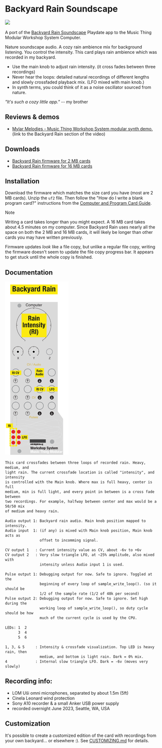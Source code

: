 
# Backyard Rain Soundscape

![](BR_title_card.png)

A port of the [Backyard Rain Soundscape](https://briandorsey.itch.io/backyard-rain-soundscape) Playdate app to the Music Thing Modular Workshop System Computer. 

Nature soundscape audio. A cozy rain ambience mix for background listening. You control the intensity. This card plays rain ambience which was recorded in my backyard. 

* Use the main knob to adjust rain intensity. (it cross fades between three recordings)
* Never hear the loops: detailed natural recordings of different lengths and slowly crossfaded playback mix. (LFO mixed with main knob.) 
* In synth terms, you could think of it as a noise oscillator sourced from nature. 

*"It's such a cozy little app."* -- my brother

## Reviews & demos

* [Mylar Melodies - Music Thing Workshop System modular synth demo.
](https://youtu.be/ABbWmZOtmig?si=bKNxzY5MFJ0kZ6UB&t=1772) (link to the Backyard Rain section of the video)

## Downloads

* [Backyard Rain firmware for 2 MB cards](https://github.com/briandorsey/mtmws_cards/releases/download/v0.2.0/backyard_rain_2M_0_2_0.uf2.zip)
* [Backyard Rain firmware for 16 MB cards](https://github.com/briandorsey/mtmws_cards/releases/download/v0.2.0/backyard_rain_16M_0_2_0.uf2.zip)

## Installation

Download the firmware which matches the size card you have (most are 2 MB cards). Unzip the `uf2` file. Then follow the "How do I write a blank program card?" instructions from the [Computer and Program Card Guide](https://www.musicthing.co.uk/Computer_Program_Cards/). 

> [!NOTE]
> Writing a card takes longer than you might expect. A 16 MB card takes about 4.5 minutes on my computer. Since Backyard Rain uses nearly all the space on both the 2 MB and 16 MB cards, it will likely be longer than other cards you may have written previously.
>
> Firmware updates *look* like a file copy, but unlike a regular file copy, writing the firmware doesn't seem to update the file copy progress bar. It appears to get stuck until the whole copy is finished.

## Documentation

<img src="BR_quickref.png" width="210px">

```text
This card crossfades between three loops of recorded rain. Heavy, medium, and
light rain. The current crossfade location is called "intensity", and intensity
is controlled with the Main knob. Where max is full heavy, center is full
medium, min is full light, and every point in between is a cross fade between
two recordings. For example, halfway between center and max would be a 50/50 mix
of medium and heavy rain.

Audio output 1: Backyard rain audio. Main knob position mapped to intensity.
Audio input  1: (if any) is mixed with Main knob position, Main knob acts as
                offset to incomming signal.

CV output 1   : Current intensity value as CV, about -6v to +6v
CV output 2   : Very slow triangle LFO, at ~25% amplitude, also mixed with
                intensity unless Audio input 1 is used.

Pulse output 1: Debugging output for now. Safe to ignore. Toggled at the
                beginning of every loop of sample_write_loop(). (so it should be
                1/2 of the sample rate (1/2 of 48k per second)
Pulse output 2: Debugging output for now. Safe to ignore. Set high during the
                working loop of sample_write_loop(), so duty cycle should be how
                much of the current cycle is used by the CPU.

LEDs: 1  2
      3  4
      5  6

1, 3, & 5     : Intensity & crossfade visualization. Top LED is heavy rain, then
                medium, and bottom is light rain. Dark = 0% mix. 
4             : Internal slow triangle LFO. Dark = -6v (moves very slowly)
```

## Recording info:

* LOM Uši omni microphones, separated by about 1.5m (5ft)
* Cinela Leonard wind protection
* Sony A10 recorder & a small Anker USB power supply
* recorded overnight June 2023, Seattle, WA, USA

## Customization

It's possible to create a customized edition of the card with recordings from your own backyard... or elsewhere :). See [CUSTOMIZING.md](CUSTOMIZING.md) for details. 
